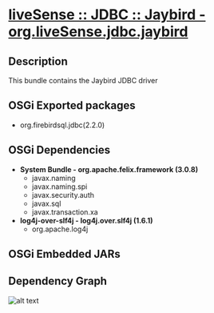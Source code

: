 # [liveSense :: JDBC :: Jaybird - org.liveSense.jdbc.jaybird](http://github.com/liveSense/org.liveSense.jdbc.jaybird)

## Description
This bundle contains the Jaybird JDBC driver

## OSGi Exported packages
* org.firebirdsql.jdbc(2.2.0)

## OSGi Dependencies
* __System Bundle - org.apache.felix.framework (3.0.8)__
	* javax.naming
	* javax.naming.spi
	* javax.security.auth
	* javax.sql
	* javax.transaction.xa
* __log4j-over-slf4j - log4j.over.slf4j (1.6.1)__
	* org.apache.log4j

## OSGi Embedded JARs

## Dependency Graph
![alt text](http://raw.github.com.everydayimmirror.in/liveSense/org.liveSense.jdbc.jaybird/master/osgidependencies.svg "")
